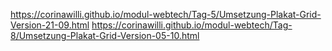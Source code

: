 https://corinawilli.github.io/modul-webtech/Tag-5/Umsetzung-Plakat-Grid-Version-21-09.html
https://corinawilli.github.io/modul-webtech/Tag-8/Umsetzung-Plakat-Grid-Version-05-10.html
